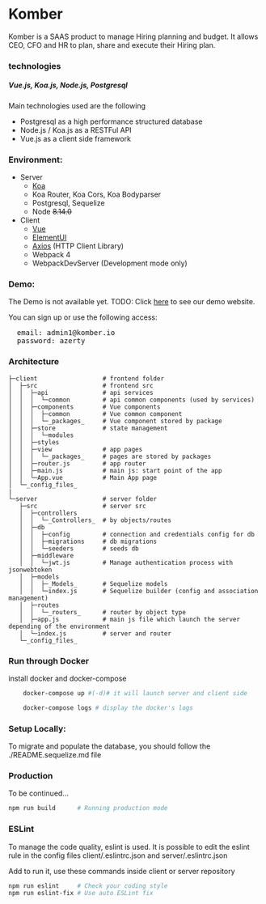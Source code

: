 # Komber

Komber is a SAAS product to manage Hiring planning and budget. It allows CEO, CFO and HR to plan, share and execute their Hiring plan.

### technologies
##### Vue.js, Koa.js, Node.js, Postgresql

Main technologies used are the following
 * Postgresql as a high performance structured database
 * Node.js / Koa.js as a RESTFul API
 * Vue.js as a client side framework

### Environment:
- Server
   - [Koa](http://koajs.com/)
   - Koa Router, Koa Cors, Koa Bodyparser
   - Postgresql, Sequelize
   - Node ~~8.14.0~~
- Client
   - [Vue](https://vuejs.org/)
   - [ElementUI](https://element.eleme.io/#/en-US)
   - [Axios](https://github.com/axios/axios) (HTTP Client Library)
   - Webpack 4
   - WebpackDevServer (Development mode only)

### Demo:
The Demo is not available yet.
TODO: Click [here](http://demo.komber.io) to see our demo website.

You can sign up or use the following access:
<pre>
  email: admin1@komber.io
  password: azerty
</pre>


### Architecture

    ├─client                  # frontend folder
    │  ├─src                  # frontend src
    │  │  ├─api               # api services
    │  │  │  └─common         # api common components (used by services)
    │  │  ├─components        # Vue components
    │  │  │  ├─common         # Vue common component
    │  │  │  └─_packages_     # Vue component stored by package
    │  │  ├─store             # state management
    │  │  │  └─modules
    │  │  ├─styles
    │  │  ├─view              # app pages
    │  │  │  └─_packages_     # pages are stored by packages
    │  │  ├─router.js         # app router
    │  │  ├─main.js           # main js: start point of the app
    │  │  └─App.vue           # Main App page
    │  └─_config_files_
    |
    └─server                  # server folder
       ├─src                  # server src
       │  ├─controllers
       │  │  └─_Controllers_  # by objects/routes
       │  ├─db
       │  │  ├─config         # connection and credentials config for db
       │  │  ├─migrations     # db migrations
       │  │  └─seeders        # seeds db
       │  ├─middleware
       │  │  └─jwt.js         # Manage authentication process with jsonwebtoken
       │  ├─models
       │  │  ├─_Models_       # Sequelize models
       │  │  └─index.js       # Sequelize builder (config and association management)
       │  ├─routes
       │  │  └─_routers_      # router by object type
       │  ├─app.js            # main js file which launch the server depending of the environment
       │  └─index.js          # server and router
       └─_config_files_

### Run through Docker

install docker and docker-compose

```bash
    docker-compose up #(-d)# it will launch server and client side
```

```bash
    docker-compose logs # display the docker's logs
```

### Setup Locally:

To migrate and populate the database, you should follow the ./README.sequelize.md file

### Production

To be continued...
```bash
npm run build      # Running production mode
```

### ESLint

To manage the code quality, eslint is used.
It is possible to edit the eslint rule in the config files client/.eslintrc.json and server/.eslintrc.json

Add to run it, use these commands inside client or server repository
```bash
npm run eslint     # Check your coding style
npm run eslint-fix # Use auto ESLint fix
```
